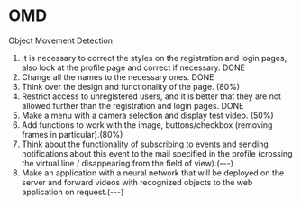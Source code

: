 # OMD
Object Movement Detection
1. It is necessary to correct the styles on the registration and login pages, also look at the profile page and correct if necessary. DONE
2. Change all the names to the necessary ones. DONE
3. Think over the design and functionality of the page. (80%)
4. Restrict access to unregistered users, and it is better that they are not allowed further than the registration and login pages. DONE
5. Make a menu with a camera selection and display test video. (50%)
6. Add functions to work with the image, buttons/checkbox (removing frames in particular).(80%)
7. Think about the functionality of subscribing to events and sending notifications about this event to the mail specified in the profile (crossing the virtual line / disappearing from the field of view).(---)
8. Make an application with a neural network that will be deployed on the server and forward videos with recognized objects to the web application on request.(---)
